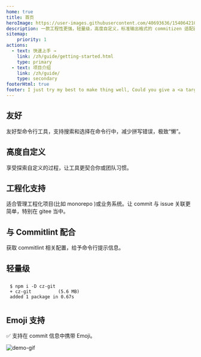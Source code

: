 ```yaml
---
home: true
title: 首页
heroImage: https://user-images.githubusercontent.com/40693636/154064210-964aeaa0-d9dc-4cea-9e52-2ffc3789611b.png
description: 一款工程性更强，轻量级，高度自定义，标准输出格式的 commitizen 适配器
sitemap:
    priority: 1
actions:
  - text: 快速上手 →
    link: /zh/guide/getting-started.html
    type: primary
  - text: 项目介绍
    link: /zh/guide/
    type: secondary
footerHtml: true  
footer: I just try my best to make thing well, Could you give a <a target="_blank" href="https://github.com/Zhengqbbb/cz-git">star ⭐</a><br>MIT Licensed | Copyright © 2022-present <a target="_blank" href="https://github.com/Zhengqbbb">Zhengqbbb</a>
---
```


<div class="features">
  <div class="feature">
    <h2>友好</h2><p>友好型命令行工具，支持搜索和选择在命令行中，减少拼写错误，极致“懒”。</p>
  </div>
  <div class="feature">
    <h2>高度自定义</h2><p>享受探索自定义的过程，让工具更契合你或团队习惯。</p>
  </div>
  <div class="feature">
    <h2>工程化支持</h2><p>适合管理工程化项目(比如 monorepo )或业务系统。让 commit 与 issue 关联更简单，特别在 gitee 当中。</p>
  </div>
  <div class="feature">
    <h2>与 Commitlint 配合</h2><p>获取 commitlint 相关配置，给予命令行提示信息。</p>
  </div>
  <div class="feature">
    <h2>轻量级</h2>
    <p>
      <div class="language-bash code-copy-added-top">
        <pre class="language-bash" style="padding: 0.6rem;"><code style="color: var(--c-text-lighter);">$ npm i -D cz-git
<span class="token keyword">+ cz-git</span>          <span class="token punctuation">(</span><span class="token number">5.6</span> MB<span class="token punctuation">)</span>
added <span class="token number">1</span> package in <span class="token number">0.67s</span>
</code></pre>
      </div>
    </p>
  </div>
  <div class="feature">
    <h2>Emoji 支持</h2><p>✅ 支持在 commit 信息中携带 Emoji。</p>
  </div>
</div>

![demo-gif](https://user-images.githubusercontent.com/40693636/165576782-a9339182-df7e-4185-aacc-212f62850f36.gif)
